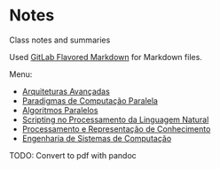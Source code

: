 # Notes

Class notes and summaries

Used [GitLab Flavored Markdown](https://docs.gitlab.com/ee/user/markdown.html#gitlab-flavored-markdown-gfm) for Markdown files.

Menu:
- [Arquiteturas Avançadas](AA/summaries.md)
- [Paradigmas de Computação Paralela](PCP/summaries.md)
- [Algoritmos Paralelos](AP/summaries.md)
- [Scripting no Processamento da Linguagem Natural](SPLN/summaries.md)
- [Processamento e Representação de Conhecimento](PRC/summaries.md)
- [Engenharia de Sistemas de Computação](ESC/summaries.md)

TODO: Convert to pdf with pandoc